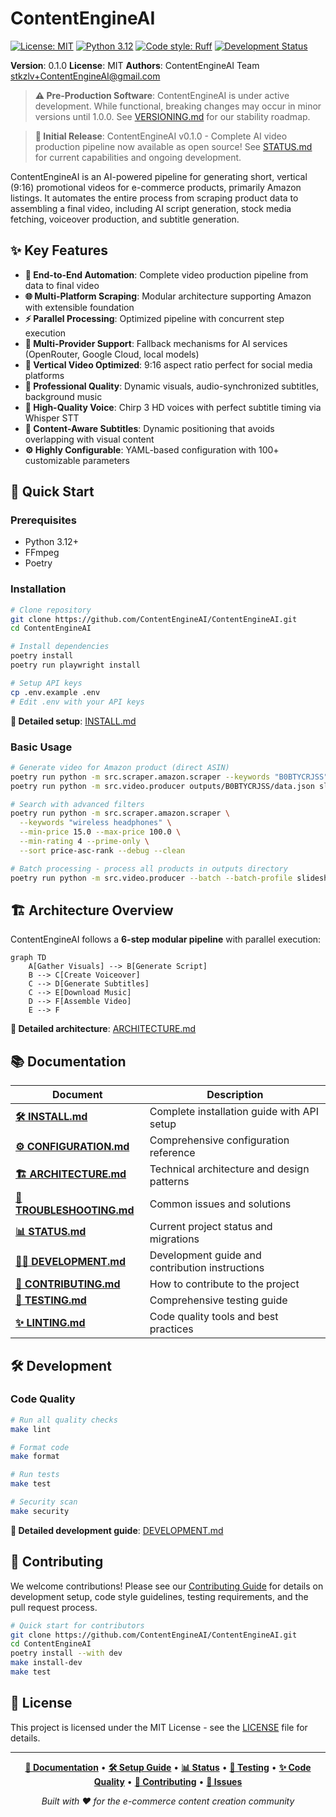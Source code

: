# ContentEngineAI

[![License: MIT](https://img.shields.io/badge/License-MIT-yellow.svg)](https://opensource.org/licenses/MIT)
[![Python 3.12](https://img.shields.io/badge/python-3.12-blue.svg)](https://www.python.org/downloads/release/python-312/)
[![Code style: Ruff](https://img.shields.io/endpoint?url=https://raw.githubusercontent.com/astral-sh/ruff/main/assets/badge/v2.json)](https://github.com/astral-sh/ruff)
[![Development Status](https://img.shields.io/badge/status-pre--production-orange.svg)](VERSIONING.md)

**Version**: 0.1.0
**License**: MIT
**Authors**: ContentEngineAI Team <stkzlv+ContentEngineAI@gmail.com>

> **⚠️ Pre-Production Software**: ContentEngineAI is under active development. While functional, breaking changes may occur in minor versions until 1.0.0. See [VERSIONING.md](VERSIONING.md) for our stability roadmap.

> **🚀 Initial Release**: ContentEngineAI v0.1.0 - Complete AI video production pipeline now available as open source! See [STATUS.md](STATUS.md) for current capabilities and ongoing development.

ContentEngineAI is an AI-powered pipeline for generating short, vertical (9:16) promotional videos for e-commerce products, primarily Amazon listings. It automates the entire process from scraping product data to assembling a final video, including AI script generation, stock media fetching, voiceover production, and subtitle generation.

## ✨ Key Features

- **🤖 End-to-End Automation**: Complete video production pipeline from data to final video
- **🌐 Multi-Platform Scraping**: Modular architecture supporting Amazon with extensible foundation
- **⚡ Parallel Processing**: Optimized pipeline with concurrent step execution
- **🎯 Multi-Provider Support**: Fallback mechanisms for AI services (OpenRouter, Google Cloud, local models)
- **📱 Vertical Video Optimized**: 9:16 aspect ratio perfect for social media platforms
- **🎨 Professional Quality**: Dynamic visuals, audio-synchronized subtitles, background music
- **🎤 High-Quality Voice**: Chirp 3 HD voices with perfect subtitle timing via Whisper STT
- **🎯 Content-Aware Subtitles**: Dynamic positioning that avoids overlapping with visual content
- **⚙️ Highly Configurable**: YAML-based configuration with 100+ customizable parameters

## 🚀 Quick Start

### Prerequisites
- Python 3.12+
- FFmpeg
- Poetry

### Installation

```bash
# Clone repository
git clone https://github.com/ContentEngineAI/ContentEngineAI.git
cd ContentEngineAI

# Install dependencies
poetry install
poetry run playwright install

# Setup API keys
cp .env.example .env
# Edit .env with your API keys
```

**📖 Detailed setup**: [INSTALL.md](INSTALL.md)

### Basic Usage

```bash
# Generate video for Amazon product (direct ASIN)
poetry run python -m src.scraper.amazon.scraper --keywords "B0BTYCRJSS" --debug --clean
poetry run python -m src.video.producer outputs/B0BTYCRJSS/data.json slideshow_images1

# Search with advanced filters
poetry run python -m src.scraper.amazon.scraper \
  --keywords "wireless headphones" \
  --min-price 15.0 --max-price 100.0 \
  --min-rating 4 --prime-only \
  --sort price-asc-rank --debug --clean

# Batch processing - process all products in outputs directory
poetry run python -m src.video.producer --batch --batch-profile slideshow_images1 --debug
```

## 🏗️ Architecture Overview

ContentEngineAI follows a **6-step modular pipeline** with parallel execution:

```mermaid
graph TD
    A[Gather Visuals] --> B[Generate Script]
    B --> C[Create Voiceover]
    C --> D[Generate Subtitles]
    C --> E[Download Music]
    D --> F[Assemble Video]
    E --> F
```

**📖 Detailed architecture**: [ARCHITECTURE.md](ARCHITECTURE.md)

## 📚 Documentation

| Document | Description |
|----------|-------------|
| **[🛠️ INSTALL.md](INSTALL.md)** | Complete installation guide with API setup |
| **[⚙️ CONFIGURATION.md](CONFIGURATION.md)** | Comprehensive configuration reference |
| **[🏗️ ARCHITECTURE.md](ARCHITECTURE.md)** | Technical architecture and design patterns |
| **[🔧 TROUBLESHOOTING.md](TROUBLESHOOTING.md)** | Common issues and solutions |
| **[📊 STATUS.md](STATUS.md)** | Current project status and migrations |
| **[👨‍💻 DEVELOPMENT.md](DEVELOPMENT.md)** | Development guide and contribution instructions |
| **[🤝 CONTRIBUTING.md](CONTRIBUTING.md)** | How to contribute to the project |
| **[🧪 TESTING.md](TESTING.md)** | Comprehensive testing guide |
| **[✨ LINTING.md](LINTING.md)** | Code quality tools and best practices |

## 🛠️ Development

### Code Quality

```bash
# Run all quality checks
make lint

# Format code
make format

# Run tests
make test

# Security scan
make security
```

**📖 Detailed development guide**: [DEVELOPMENT.md](DEVELOPMENT.md)

## 🤝 Contributing

We welcome contributions! Please see our [Contributing Guide](CONTRIBUTING.md) for details on development setup, code style guidelines, testing requirements, and the pull request process.

```bash
# Quick start for contributors
git clone https://github.com/ContentEngineAI/ContentEngineAI.git
cd ContentEngineAI
poetry install --with dev
make install-dev
make test
```

## 📄 License

This project is licensed under the MIT License - see the [LICENSE](LICENSE) file for details.

---

<div align="center">

**[📖 Documentation](INSTALL.md)** • **[🛠️ Setup Guide](INSTALL.md)** • **[📊 Status](STATUS.md)** • **[🧪 Testing](TESTING.md)** • **[✨ Code Quality](LINTING.md)** • **[🤝 Contributing](CONTRIBUTING.md)** • **[🐛 Issues](https://github.com/ContentEngineAI/ContentEngineAI/issues)**

*Built with ❤️ for the e-commerce content creation community*

</div>